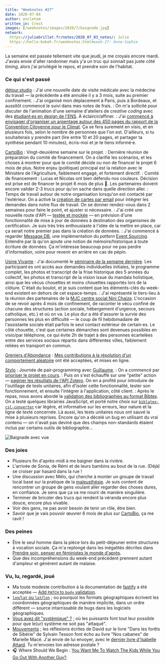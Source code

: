 ```yaml
---
title: "Weeknotes #27"
date: 2020-07-04
author: oncletom
written_in: Crest
images: [/weeknotes/images/2020/7/baignade.jpg]
network:
  https://juliebrillet.fr/notes/2020_07_03_notes/: Julie
  https://hello-bokeh.fr/weeknotes.html#week-27: Anne-Sophie
---
```


La semaine est passée tellement vite que jeudi, je me croyais encore mardi.
J'avais envie d'aller randonner mais y'a un truc qui sonnait pas juste côté _timing_,
alors j'ai privilégié le repos, et prendre soin de l'habitat.

<!--more-->

### Ce qui s'est passé

[détour.studio]
: J'ai une nouvelle date de visite médicale avec la médecine du travail
  — la précédente a été annulée il y a 3 mois, suite au premier confinement.
: J'ai organisé mon déplacement à Paris, puis à Bordeaux, et aussitôt commencé le suivi dans mes notes de frais.
: On m'a sollicité pour discuter de l'animation d'une semaine d'ateliers de _creative coding_
  avec des [étudiant·es en design de l'ENS](https://ens-paris-saclay.fr/etudes/diplome-ens-paris-saclay/masters/design).
  À éclaircir/affiner.
: J'ai [commencé à envisager d'organiser un arpentage autour des 450 pages du
  rapport de la Convention Citoyenne pour le Climat](https://masto.oncletom.io/@thomas/104439816275993462).
  Ça se fera surement en visio, et en plusieurs fois, selon le nombre de personnes que l'on est.
  D'ailleurs, si tu souhaiterais y prendre part (lire entre 10 et 20 pages, et partager ta synthèse pendant 10 minutes),
  écris-moi et je te tiens informé·e.

[CartoBio]
: Vingt-deuxième semaine sur le projet.
: Dernière réunion de préparation du comité de financement.
  On a clarifié les scénarios, et les choses à montrer pour que le comité décide
  ou non de financer le projet 6 mois de plus. Notre enjeu (politique) principal est
  la relation avec le Ministère de l'Agriculture, faiblement engagé, et fortement directif.
: Comité de financement : Lucas et Nicolas ont bien défendu nos couleurs.
  Décision est prise est de financer le projet 6 mois de plus 🍾.
  Les partenaires doivent encore valider 2-3 trucs pour qu'on sache dans quelle direction aller.
: Temps de travail autour de notre organisation lorsqu'on est contacté par l'extérieur.
  On a activé la [création de cartes par email](https://help.trello.com/article/809-creating-cards-by-email)
  pour intégrer les demandes dans notre flux de travail. On se donner rendez-vous dans 2 semaines pour faire le point,
  et ajuster si nécessaire.
: J'ai créé une nouvelle route d'API — [testée et mockée](https://jestjs.io/docs/en/mock-functions) —
  en prévision d'une fonctionnalité de mise à jour de données à destination des organismes de certification.
  Je suis très très enthousiaste à l'idée de la mettre en place, car ça serait notre premier pas
  dans la création de données.
: J'ai commencé à regarder [Message DB](http://docs.eventide-project.org/user-guide/message-db/), une implémentation
  du _pattern_ [Event Sourcing](https://martinfowler.com/eaaDev/EventSourcing.html).
  Entendre par là qu'on ajoute une notion de mémoire/historique à toute écriture de données.
  Ça m'intéresse beaucoup pour ne pas perdre d'information, voire pour revenir
  en arrière en cas de pépin.


[Usine Vivante]
: J'ai documenté le [séminaire de la semaine dernière](/weeknotes/26/).
  Les participant·es ont accès aux demandes individuelles initiales, le programme complet,
  les photos et transcript de la frise historique des 5 années du collectif,
  les photos et transcript de la vision issue du mandala holistique,
  ainsi que les vécus chouettes et moins chouettes rapportés lors de la clôture.
  C'était du boulot, et je suis content que les éléments-clés du week-end existent
  en dehors de cet espace-temps.
: J'ai représenté le tiers-lieu à la réunion des partenaires de la [MJC centre social Nini Chaize](https://www.mjcninichaize.org/).
  L'occasion de se revoir après 4 mois de confinement, de raconter le vécu confiné
  de chacune des structures (action sociale, hébergement d'urgence, secours catholique, etc.)
  et où on va.
  Le plus dur a été d'assurer la survie des personnes les plus en difficulté —
  le coup de fil hebdomadaire de l'assistante sociale était parfois le seul contact extérieur de certain·es.
  Le côté chouette, c'est que certaines démarches sont devenues possibles en visio/par téléphone, ce qui évite 2h de trajet
  à des personnes écartelées entre des services sociaux répartis dans différentes villes, faiblement reliées en transport en commun.


[Greniers d'Abondance]
: [Mes contributions à la résolution d'un comportement aléatoire](https://framagit.org/lga/crater-ui/-/merge_requests/21)
  ont été acceptées, et mises en ligne.

[Stylo]
: Journée de pair-programming avec [Guillaume].
: On a commencé par [prioriser le projet en cours](https://github.com/EcrituresNumeriques/stylo/projects/3).
: Puis on s'est échauffé sur une "petite" action — [paginer les résultats de l'API Zotero](https://github.com/EcrituresNumeriques/stylo/issues/41).
  On en a profité pour introduire de l'outillage de tests unitaires, afin d'isoler cette fonctionnalité,
  tester son fonctionnement, et ensuite l'intégrer à l'application, côté client.
: Après le repas, nous avons abordé la [validation des bibliographies au format Bibtex](https://github.com/EcrituresNumeriques/stylo/issues/187).
  On a testé quelques librairies JavaScript, et porté notre choix sur [`biblatex-csl-converter`](https://www.npmjs.com/package/biblatex-csl-converter)
  car légère, et informative sur les erreurs, leur nature et la ligne de texte concernée.
  Là aussi, les tests unitaires nous ont sauvé la mise à plusieurs reprises.
  Encore qu'on a décelé un bug en utilisant du vrai contenu — on n'avait pas deviné que des champs non-standards étaient inclus
  par certains outils de bibliographie…

![](/weeknotes/images/2020/7/baignade.jpg "Baignade avec vue")


### Des joies

- Plusieurs fin d'après-midi à me baigner dans la rivière.
- L'arrivée de Sonia, de Rémi et de leurs bambins au bout de la rue.
  (Déjà) se croiser par hasard dans la rue !
- Une discussion avec Mélo, qui cherche à monter un groupe de travail local
  basé sur la pratique de la [maïeusthésie](https://www.maieusthesie.com/chemin_decouverte_maieusthesie/maieusth_4.htm).
  Je suis content de rencontrer un groupe de gens voulant aller regarder des choses dures, en confiance.
  Je sens que ça va me nourir de manière singulière.
- Terminer de bricoler des trucs qui rendent la véranda encore plus douce, encore plus vivable.
- Voir des gens, ne pas avoir besoin de tenir un rôle, être bien.
- Savoir que je vais pouvoir œuvrer 6 mois de plus sur [CartoBio], ça me ravit !


### Des peines

- Être le seul homme dans la pièce lors du petit-déjeuner entre structures à vocation sociale.
  Ça m'a replongé dans les inégalités décrites dans [Prendre soin, penser en féministes le monde d'après](https://www.arteradio.com/son/61664127/prendre_soin_penser_en_feministes_le_monde_d_apres_26).
- Que des incompréhensions du week-end précédent prennent autant d'ampleur
  et génèrent autant de malaise.

### Vu, lu, regardé, joué

- Ma toute modeste contribution à la documentation de [fastify](https://www.fastify.io/) a été acceptée —
  [Add `PATCH` to `body` validation](https://github.com/fastify/fastify/pull/2351).
- [`lon`/`lat` ou `lat`/`lon`](https://macwright.org/lonlat/) ; ou pourquoi les formats géographiques écrivent les coordonnées géographiques de manière implicite, dans un ordre différent —
  source intarrissable de bugs dans les logiciels géographiques.
- [Vous avez dit "systémique" ?](https://www.monde-diplomatique.fr/2020/07/HALIMI/61987) ; où les puissants font tout leur possible pour que le(ur) système ne soit pas "attaqué".
- [Mouvements](https://larlet.fr/david/2020/06/18/) ; les réflexions écrites de David sur le livre "Dans les forêts de Sibérie" de Sylvain Tesson
  font écho au livre "Nos cabanes" de Marielle Macé. J'ai envie de lui envoyer, avec le
  [dernier livre d'Isabelle Attard](https://larlet.fr/david/2020/07/03/#anarchisme).
  Tu m'envoies ton adresse postale ?
- 🎧 Where Should We Begin : [You Want Me To Watch The Kids While You Go Out With Another Guy?](https://whereshouldwebegin.estherperel.com/episodes/s4-episode1).

[détour.studio]: /
[Stylo]: https://github.com/EcrituresNumeriques/stylo
[Jardins Nourriciers]: https://www.lesjardinsnourriciers.com/
[CartoBio]: https://cartobio.org/
[Usine Vivante]: https://www.usinevivante.org
[Apprendre à développer une cartographie web]: https://github.com/sofiaboulaarab/carto_recherche
[Revue Hybrid]: https://www.puv-editions.fr/collections/hybrid.html
[paged.js]: https://www.pagedjs.org/
[Greniers d'Abondance]: https://resiliencealimentaire.org/

[Noémie]: https://noemiegirard.co
[Sofia]: https://twitter.com/sofiaboulaarab
[Mélina]: http://melinacoaching.com/
[Anne-Sophie]: https://hello-bokeh.fr
[Guillaume]: https://www.yuzutech.fr/
[Claire]: https://www.lassembleuse.fr/
[Antoine]: https://www.quaternum.net/
[Alexandre]: https://apollonet.fr/
